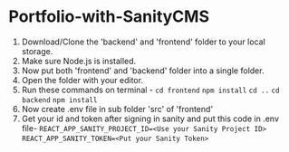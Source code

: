 # Portfolio-with-SanityCMS

1. Download/Clone the 'backend' and 'frontend' folder to your local storage.
2. Make sure Node.js is installed.
3. Now put both 'frontend' and 'backend' folder into a single folder.
5. Open the folder with your editor.
6. Run these commands on terminal -
   ```cd frontend```
   ```npm install```
   ```cd ..```
   ```cd backend```
   ```npm install```
7. Now create .env file in sub folder 'src' of 'frontend'
8. Get your id and token after signing in sanity and put this code in .env file-
   ```REACT_APP_SANITY_PROJECT_ID=<Use your Sanity Project ID>```
   ```REACT_APP_SANITY_TOKEN=<Put your Sanity Token>```
